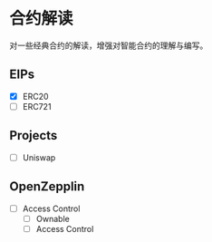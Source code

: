 # 合约解读

对一些经典合约的解读，增强对智能合约的理解与编写。

## EIPs

- [x] ERC20
- [ ] ERC721

## Projects

- [ ] Uniswap

## OpenZepplin

- [ ] Access Control
  - [ ] Ownable
  - [ ] Access Control
